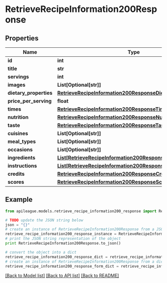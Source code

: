 # RetrieveRecipeInformation200Response


## Properties

Name | Type | Description | Notes
------------ | ------------- | ------------- | -------------
**id** | **int** |  | [optional] 
**title** | **str** |  | [optional] 
**servings** | **int** |  | [optional] 
**images** | **List[Optional[str]]** |  | [optional] 
**dietary_properties** | [**RetrieveRecipeInformation200ResponseDietaryProperties**](RetrieveRecipeInformation200ResponseDietaryProperties.md) |  | [optional] 
**price_per_serving** | **float** |  | [optional] 
**times** | [**RetrieveRecipeInformation200ResponseTimes**](RetrieveRecipeInformation200ResponseTimes.md) |  | [optional] 
**nutrition** | [**RetrieveRecipeInformation200ResponseNutrition**](RetrieveRecipeInformation200ResponseNutrition.md) |  | [optional] 
**taste** | [**RetrieveRecipeInformation200ResponseTaste**](RetrieveRecipeInformation200ResponseTaste.md) |  | [optional] 
**cuisines** | **List[Optional[str]]** |  | [optional] 
**meal_types** | **List[Optional[str]]** |  | [optional] 
**occasions** | **List[Optional[str]]** |  | [optional] 
**ingredients** | [**List[RetrieveRecipeInformation200ResponseIngredientsInner]**](RetrieveRecipeInformation200ResponseIngredientsInner.md) |  | [optional] 
**instructions** | [**List[RetrieveRecipeInformation200ResponseInstructionsInner]**](RetrieveRecipeInformation200ResponseInstructionsInner.md) |  | [optional] 
**credits** | [**RetrieveRecipeInformation200ResponseCredits**](RetrieveRecipeInformation200ResponseCredits.md) |  | [optional] 
**scores** | [**RetrieveRecipeInformation200ResponseScores**](RetrieveRecipeInformation200ResponseScores.md) |  | [optional] 

## Example

```python
from apileague.models.retrieve_recipe_information200_response import RetrieveRecipeInformation200Response

# TODO update the JSON string below
json = "{}"
# create an instance of RetrieveRecipeInformation200Response from a JSON string
retrieve_recipe_information200_response_instance = RetrieveRecipeInformation200Response.from_json(json)
# print the JSON string representation of the object
print RetrieveRecipeInformation200Response.to_json()

# convert the object into a dict
retrieve_recipe_information200_response_dict = retrieve_recipe_information200_response_instance.to_dict()
# create an instance of RetrieveRecipeInformation200Response from a dict
retrieve_recipe_information200_response_form_dict = retrieve_recipe_information200_response.from_dict(retrieve_recipe_information200_response_dict)
```
[[Back to Model list]](../README.md#documentation-for-models) [[Back to API list]](../README.md#documentation-for-api-endpoints) [[Back to README]](../README.md)


